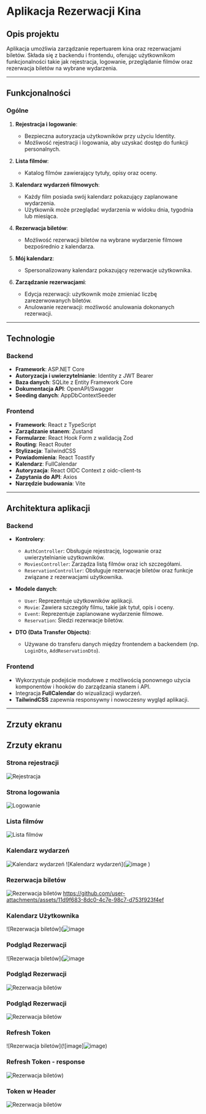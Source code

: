 # Aplikacja Rezerwacji Kina

## Opis projektu

Aplikacja umożliwia zarządzanie repertuarem kina oraz rezerwacjami biletów.
Składa się z backendu i frontendu, oferując użytkownikom funkcjonalności takie jak rejestracja, logowanie, przeglądanie filmów oraz rezerwacja biletów na wybrane wydarzenia.

---

## Funkcjonalności

### Ogólne
1. **Rejestracja i logowanie**:
   - Bezpieczna autoryzacja użytkowników przy użyciu Identity.
   - Możliwość rejestracji i logowania, aby uzyskać dostęp do funkcji personalnych.

2. **Lista filmów**:
   - Katalog filmów zawierający tytuły, opisy oraz oceny.

3. **Kalendarz wydarzeń filmowych**:
   - Każdy film posiada swój kalendarz pokazujący zaplanowane wydarzenia.
   - Użytkownik może przeglądać wydarzenia w widoku dnia, tygodnia lub miesiąca.

4. **Rezerwacja biletów**:
   - Możliwość rezerwacji biletów na wybrane wydarzenie filmowe bezpośrednio z kalendarza.

5. **Mój kalendarz**:
   - Spersonalizowany kalendarz pokazujący rezerwacje użytkownika.

6. **Zarządzanie rezerwacjami**:
   - Edycja rezerwacji: użytkownik może zmieniać liczbę zarezerwowanych biletów.
   - Anulowanie rezerwacji: możliwość anulowania dokonanych rezerwacji.

---

## Technologie

### Backend
- **Framework**: ASP.NET Core
- **Autoryzacja i uwierzytelnianie**: Identity z JWT Bearer
- **Baza danych**: SQLite z Entity Framework Core
- **Dokumentacja API**: OpenAPI/Swagger
- **Seeding danych**: AppDbContextSeeder

### Frontend
- **Framework**: React z TypeScript
- **Zarządzanie stanem**: Zustand
- **Formularze**: React Hook Form z walidacją Zod
- **Routing**: React Router
- **Stylizacja**: TailwindCSS
- **Powiadomienia**: React Toastify
- **Kalendarz**: FullCalendar
- **Autoryzacja**: React OIDC Context z oidc-client-ts
- **Zapytania do API**: Axios
- **Narzędzie budowania**: Vite

---


## Architektura aplikacji

### Backend
- **Kontrolery**:
  - `AuthController`: Obsługuje rejestrację, logowanie oraz uwierzytelnianie użytkowników.
  - `MoviesController`: Zarządza listą filmów oraz ich szczegółami.
  - `ReservationController`: Obsługuje rezerwacje biletów oraz funkcje związane z rezerwacjami użytkownika.
  
- **Modele danych**:
  - `User`: Reprezentuje użytkowników aplikacji.
  - `Movie`: Zawiera szczegóły filmu, takie jak tytuł, opis i oceny.
  - `Event`: Reprezentuje zaplanowane wydarzenie filmowe.
  - `Reservation`: Śledzi rezerwacje biletów.
  
- **DTO (Data Transfer Objects)**:
  - Używane do transferu danych między frontendem a backendem (np. `LoginDto`, `AddReservationDto`).

### Frontend
- Wykorzystuje podejście modułowe z możliwością ponownego użycia komponentów i hooków do zarządzania stanem i API.
- Integracja **FullCalendar** do wizualizacji wydarzeń.
- **TailwindCSS** zapewnia responsywny i nowoczesny wygląd aplikacji.

---

## Zrzuty ekranu
## Zrzuty ekranu

### Strona rejestracji
![Rejestracja](![image](https://github.com/user-attachments/assets/47058756-53db-4d7b-99bf-95539b55705f)
)

### Strona logowania
![Logowanie](![image](https://github.com/user-attachments/assets/f6aa6fc2-70d6-4fe0-89b5-a4b202d29077)
)

### Lista filmów
![Lista filmów](![image](https://github.com/user-attachments/assets/fa51e509-5a8e-41d8-8876-ff6d148c8ba4)
)

### Kalendarz wydarzeń
![Kalendarz wydarzeń](![image](https://github.com/user-attachments/assets/450ee24b-83d5-429f-aaa2-4bc96046eb26)
)
![Kalendarz wydarzeń](![image](![image](https://github.com/user-attachments/assets/79a3689a-a0fd-4d04-8511-d4d536e09cc1)
)
)

### Rezerwacja biletów
![Rezerwacja biletów](![image](https://github.com/user-attachments/assets/11d9f683-8dc0-4c7e-98c7-d753f923f4ef)
)
https://github.com/user-attachments/assets/11d9f683-8dc0-4c7e-98c7-d753f923f4ef

### Kalendarz Użytkownika
![Rezerwacja biletów](![image](![image](https://github.com/user-attachments/assets/208df778-4a88-46ce-ab73-eee28460895b))

### Podgląd Rezerwacji 
![Rezerwacja biletów](![image](![image]![image](https://github.com/user-attachments/assets/3154e1ce-7846-4e45-9761-8f592a5e9690)
)


### Podgląd Rezerwacji 
![Rezerwacja biletów](![image](https://github.com/user-attachments/assets/1d66a521-b13d-47f5-9752-056b7ece8b1e))

### Podgląd Rezerwacji 
![Rezerwacja biletów](![image]![image](https://github.com/user-attachments/assets/1d66a521-b13d-47f5-9752-056b7ece8b1e))

### Refresh Token 
![Rezerwacja biletów](![image]![image](![image](https://github.com/user-attachments/assets/28515128-0ce2-420e-8109-f17e73c7ad15)
))

### Refresh Token - response
![Rezerwacja biletów](![image]![image]![image](https://github.com/user-attachments/assets/b22c8e73-0ff9-486b-a089-7e9dbe2a72df)))

### Token w Header
![Rezerwacja biletów](![image]![image](https://github.com/user-attachments/assets/596fb432-d9d0-4838-be71-93bcc60c7102)
)

